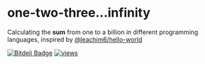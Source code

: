 one-two-three...infinity
========================

Calculating the **sum** from one to a billion in different programming languages, inspired by [@leachim6/hello-world](https://github.com/leachim6/hello-world)


[![Bitdeli Badge](https://d2weczhvl823v0.cloudfront.net/JinweiClarkChao/one-two-three...infinity/trend.png)](https://bitdeli.com/free "Bitdeli Badge")
[![views](https://sourcegraph.com/api/repos/github.com/JinweiClarkChao/one-two-three...infinity/.counters/views.svg)](https://sourcegraph.com/github.com/JinweiClarkChao/one-two-three...infinity)
